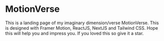 # MotionVerse
This is a landing page of my imaginary dimension/verse MotionVerse. This is designed with Framer Motion, ReactJS, NextJS and Tailwind CSS. Hope this will help you and impress you. If you loved this so give it a star.
